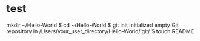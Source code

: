 test
====
mkdir ~/Hello-World
$ cd ~/Hello-World
$ git init
Initialized empty Git repository in /Users/your_user_directory/Hello-World/.git/
$ touch README